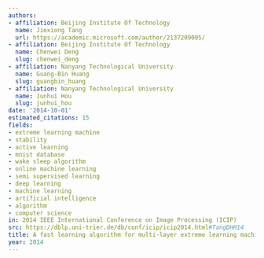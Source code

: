 ```yaml
---
authors:
- affiliation: Beijing Institute Of Technology
  name: Jiexiong Tang
  url: https://academic.microsoft.com/author/2137209005/
- affiliation: Beijing Institute Of Technology
  name: Chenwei Deng
  slug: chenwei_deng
- affiliation: Nanyang Technological University
  name: Guang-Bin Huang
  slug: guangbin_huang
- affiliation: Nanyang Technological University
  name: Junhui Hou
  slug: junhui_hou
date: '2014-10-01'
estimated_citations: 15
fields:
- extreme learning machine
- stability
- active learning
- mnist database
- wake sleep algorithm
- online machine learning
- semi supervised learning
- deep learning
- machine learning
- artificial intelligence
- algorithm
- computer science
in: 2014 IEEE International Conference on Image Processing (ICIP)
src: https://dblp.uni-trier.de/db/conf/icip/icip2014.html#TangDHH14
title: A fast learning algorithm for multi-layer extreme learning machine
year: 2014
---
```

